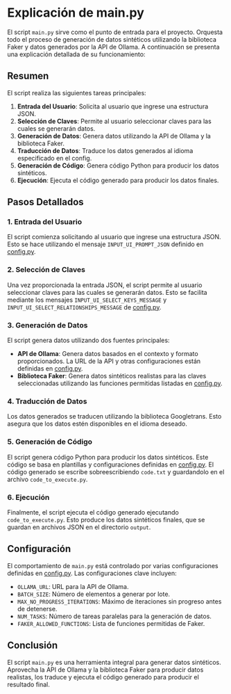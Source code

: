 # Explicación de main.py

El script `main.py` sirve como el punto de entrada para el proyecto. Orquesta todo el proceso de generación de datos sintéticos utilizando la biblioteca Faker y datos generados por la API de Ollama. A continuación se presenta una explicación detallada de su funcionamiento:

## Resumen

El script realiza las siguientes tareas principales:
1. **Entrada del Usuario**: Solicita al usuario que ingrese una estructura JSON.
2. **Selección de Claves**: Permite al usuario seleccionar claves para las cuales se generarán datos.
3. **Generación de Datos**: Genera datos utilizando la API de Ollama y la biblioteca Faker.
4. **Traducción de Datos**: Traduce los datos generados al idioma especificado en el config.
5. **Generación de Código**: Genera código Python para producir los datos sintéticos.
6. **Ejecución**: Ejecuta el código generado para producir los datos finales.

## Pasos Detallados

### 1. Entrada del Usuario

El script comienza solicitando al usuario que ingrese una estructura JSON. Esto se hace utilizando el mensaje `INPUT_UI_PROMPT_JSON` definido en [config.py](config.py).

### 2. Selección de Claves

Una vez proporcionada la entrada JSON, el script permite al usuario seleccionar claves para las cuales se generarán datos. Esto se facilita mediante los mensajes `INPUT_UI_SELECT_KEYS_MESSAGE` y `INPUT_UI_SELECT_RELATIONSHIPS_MESSAGE` de [config.py](config.py).

### 3. Generación de Datos

El script genera datos utilizando dos fuentes principales:
- **API de Ollama**: Genera datos basados en el contexto y formato proporcionados. La URL de la API y otras configuraciones están definidas en [config.py](config.py).
- **Biblioteca Faker**: Genera datos sintéticos realistas para las claves seleccionadas utilizando las funciones permitidas listadas en [config.py](config.py).

### 4. Traducción de Datos

Los datos generados se traducen  utilizando la biblioteca Googletrans. Esto asegura que los datos estén disponibles en el idioma deseado.

### 5. Generación de Código

El script genera código Python para producir los datos sintéticos. Este código se basa en plantillas y configuraciones definidas en [config.py](config.py). El código generado se escribe sobreescribiendo `code.txt` y guardandolo en el archivo `code_to_execute.py`.

### 6. Ejecución

Finalmente, el script ejecuta el código generado ejecutando `code_to_execute.py`. Esto produce los datos sintéticos finales, que se guardan en archivos JSON en el directorio `output`.

## Configuración

El comportamiento de `main.py` está controlado por varias configuraciones definidas en [config.py](config.py). Las configuraciones clave incluyen:
- `OLLAMA_URL`: URL para la API de Ollama.
- `BATCH_SIZE`: Número de elementos a generar por lote.
- `MAX_NO_PROGRESS_ITERATIONS`: Máximo de iteraciones sin progreso antes de detenerse.
- `NUM_TASKS`: Número de tareas paralelas para la generación de datos.
- `FAKER_ALLOWED_FUNCTIONS`: Lista de funciones permitidas de Faker.

## Conclusión

El script `main.py` es una herramienta integral para generar datos sintéticos. Aprovecha la API de Ollama y la biblioteca Faker para producir datos realistas, los traduce y ejecuta el código generado para producir el resultado final.

